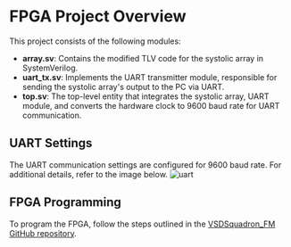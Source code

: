 # FPGA Project Overview

This project consists of the following modules:

- **array.sv**: Contains the modified TLV code for the systolic array in SystemVerilog.
- **uart_tx.sv**: Implements the UART transmitter module, responsible for sending the systolic array's output to the PC via UART.
- **top.sv**: The top-level entity that integrates the systolic array, UART module, and converts the hardware clock to 9600 baud rate for UART communication.

## UART Settings
The UART communication settings are configured for 9600 baud rate. For additional details, refer to the image below.
![uart](/image.png)

## FPGA Programming
To program the FPGA, follow the steps outlined in the [VSDSquadron_FM GitHub repository](https://github.com/thesourcerer8/VSDSquadron_FM/tree/main).

